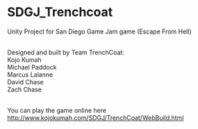 SDGJ_Trenchcoat
===============

Unity Project for San Diego Game Jam game (Escape From Hell)

<br />
Designed and built by Team TrenchCoat:
<br />
Kojo Kumah
<br />
Michael Paddock
<br />
Marcus Lalanne
<br />
David Chase
<br />
Zach Chase
<br />
<br />


You can play the game online here
<br />
http://www.kojokumah.com/SDGJ/TrenchCoat/WebBuild.html
